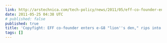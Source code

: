 ```yaml
---
link: http://arstechnica.com/tech-policy/news/2011/05/eff-co-founder-enters-copyright-lions-den-rips-into-lions.ars?utm_source=rss&utm_medium=rss&utm_campaign=rss
date: 2011-05-25 04:38 UTC
# published: false
published: true
title: 'Copyfight: EFF co-founder enters e-G8 "lion''s den," rips into lions'
tags: []
---
```



